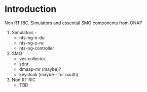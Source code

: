 # Introduction

Non RT RIC, Simulators and essential SMO components from ONAP

1. Simulators -
   - nts-ng-o-du
   - nts-ng-o-ru
   - nts-ng-controller
2. SMO
   - ves collector
   - sdnr
   - dmaap-mr (maybe)?
   - keycloak (maybe - for oauth)
3. Non RT RIC
   - TBD
